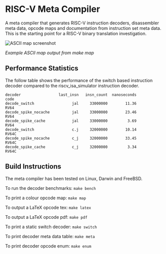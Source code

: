 # RISC-V Meta Compiler

A meta compiler that generates RISC-V instruction decoders, disassembler
meta data, opcode maps and documentation from instruction set meta data.
This is the starting point for a RISC-V binary translation investigation.

![ASCII map screenshot](https://raw.githubusercontent.com/michaeljclark/riscv-mc/master/screenshot.png)

*Example ASCII map output from make map*

## Performance Statistics

The follow table shows the performance of the switch based instruction
decoder compared to the riscv_isa_simulator instruction decoder.

```
decoder                 last_insn   insn_count  nanoseconds         code
decode_switch                 jal     33000000        11.36         RV64
decode_spike_nocache          jal     33000000        23.46         RV64
decode_spike_cache            jal     33000000         3.69         RV64
decode_switch                 c.j     32000000        10.14        RV64C
decode_spike_nocache          c_j     32000000        33.45        RV64C
decode_spike_cache            c_j     32000000         3.34        RV64C
```

## Build Instructions

The meta compiler has been tested on Linux, Darwin and FreeBSD.

To run the decoder benchmarks: ```make bench```

To print a colour opcode map: ```make map```

To output a LaTeX opcode tex: ```make latex```

To output a LaTeX opcode pdf: ```make pdf```

To print a static switch decoder: ```make switch```

To print decoder meta data table: ```make meta```

To print decoder opcode enum: ```make enum```
